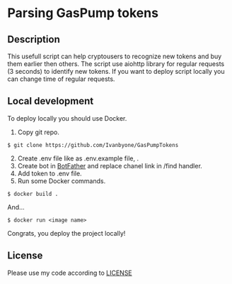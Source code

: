 # Parsing GasPump tokens

## Description
This usefull script can help cryptousers to recognize new tokens and buy them earlier then others.
The script use aiohttp library for regular requests (3 seconds) to identify new tokens. If you want to deploy script locally you can change time of regular requests.

## Local development
To deploy locally you should use Docker.
1. Copy git repo.
```
$ git clone https://github.com/Ivanbyone/GasPumpTokens
```
2. Create .env file like as .env.example file, .
3. Create bot in [BotFather](https://web.telegram.org/a/#93372553) and replace chanel link in /find handler.
4. Add token to .env file.
5. Run some Docker commands.
```
$ docker build .
```
And...
```
$ docker run <image name>
```
Congrats, you deploy the project locally!

## License
Please use my code according to [LICENSE](LICENSE)

